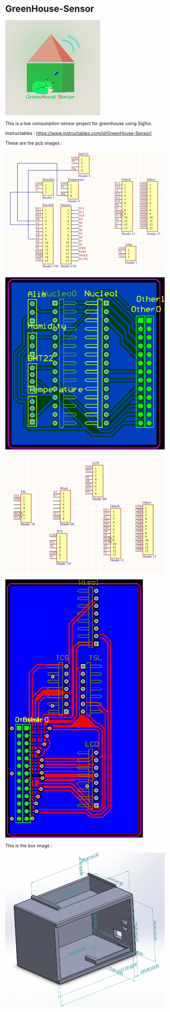 # GreenHouse-Sensor

![alt text](https://github.com/TimeEngineer/GreenHouse-Sensor/blob/master/logo.png "Logo")

This is a low consumption sensor project for greenhouse using Sigfox.

Instructables : https://www.instructables.com/id/GreenHouse-Sensor/

These are the pcb images :

![alt text](https://github.com/TimeEngineer/GreenHouse-Sensor/blob/master/doc/PCB/bottom_sheet.PNG "bottom_sheet")

![alt text](https://github.com/TimeEngineer/GreenHouse-Sensor/blob/master/doc/PCB/bottom_pcb.PNG "bottom_pcb")

![alt text](https://github.com/TimeEngineer/GreenHouse-Sensor/blob/master/doc/PCB/top_sheet.PNG "top_sheet")

![alt text](https://github.com/TimeEngineer/GreenHouse-Sensor/blob/master/doc/PCB/top_pcb.PNG "top_pcb")

This is the box image :

![alt text](https://github.com/TimeEngineer/GreenHouse-Sensor/blob/master/doc/BOX/box.png "box")